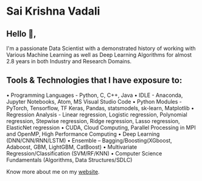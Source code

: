 # Sai Krishna Vadali

## Hello 👋, 
I'm a passionate Data Scientist with a demonstrated history of working with Various Machine Learning as well as Deep Learning Algorithms for almost 2.8 years in both Industry and Research Domains.

## Tools & Technologies that I have exposure to:

• Programming Languages - Python, C, C++, Java
• IDLE - Anaconda, Jupyter Notebooks, Atom, MS Visual Studio Code
• Python Modules - PyTorch, Tensorflow, TF Keras, Pandas, statsmodels, sk-learn, Matplotlib
• Regression Analysis - Linear regression, Logistic regression, Polynomial regression, Stepwise regression, Ridge regression, Lasso regression, ElasticNet regression
• CUDA, Cloud Computing, Parallel Processing in MPI and OpenMP, High Performance Computing
• Deep Learning (DNN/CNN/RNN/LSTM)
• Ensemble – Bagging/Boosting(XGboost, Adaboost, GBM, LightGBM, CatBoost)
• Multivariate Regression/Classification (SVM/RF/KNN)
• Computer Science Fundamentals (Algorithms, Data Structures/SDLC)

Know more about me on my [website](https://www.linkedin.com/in/saikrishnavadali05/). 
